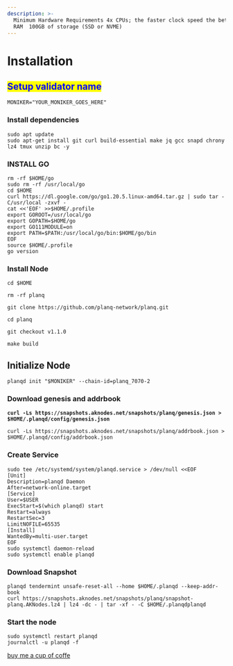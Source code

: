 ```yaml
---
description: >-
  Minimum Hardware Requirements 4x CPUs; the faster clock speed the better  8GB
  RAM  100GB of storage (SSD or NVME)
---
```


# Installation

## <mark style="color:blue;">Setup validator name</mark> <a href="#setup-validator-name" id="setup-validator-name"></a>

```
MONIKER="YOUR_MONIKER_GOES_HERE"
```

### Install dependencies <a href="#install-dependencies" id="install-dependencies"></a>

```
sudo apt update
sudo apt-get install git curl build-essential make jq gcc snapd chrony lz4 tmux unzip bc -y
```

### **INSTALL GO**

```
rm -rf $HOME/go
sudo rm -rf /usr/local/go
cd $HOME
curl https://dl.google.com/go/go1.20.5.linux-amd64.tar.gz | sudo tar -C/usr/local -zxvf -
cat <<'EOF' >>$HOME/.profile
export GOROOT=/usr/local/go
export GOPATH=$HOME/go
export GO111MODULE=on
export PATH=$PATH:/usr/local/go/bin:$HOME/go/bin
EOF
source $HOME/.profile
go version
```

### Install Node

```
cd $HOME

rm -rf planq

git clone https://github.com/planq-network/planq.git

cd planq

git checkout v1.1.0

make build

```

## **Initialize Node**

```
planqd init "$MONIKER" --chain-id=planq_7070-2
```

### Download genesis and addrbook

<pre><code><strong>curl -Ls https://snapshots.aknodes.net/snapshots/planq/genesis.json > $HOME/.planqd/config/genesis.json
</strong></code></pre>

```
curl -Ls https://snapshots.aknodes.net/snapshots/planq/addrbook.json > $HOME/.planqd/config/addrbook.json
```

### **Create Service**

```
sudo tee /etc/systemd/system/planqd.service > /dev/null <<EOF
[Unit]
Description=planqd Daemon
After=network-online.target
[Service]
User=$USER
ExecStart=$(which planqd) start
Restart=always
RestartSec=3
LimitNOFILE=65535
[Install]
WantedBy=multi-user.target
EOF
sudo systemctl daemon-reload
sudo systemctl enable planqd
```

### **Download Snapshot**

```
planqd tendermint unsafe-reset-all --home $HOME/.planqd --keep-addr-book 
curl https://snapshots.aknodes.net/snapshots/planq/snapshot-planq.AKNodes.lz4 | lz4 -dc - | tar -xf - -C $HOME/.planqdplanqd
```

### Start the node

```
sudo systemctl restart planqd
journalctl -u planqd -f
```

[buy me a cup of coffe](https://www.paypal.com/paypalme/AbdelAkridi?country.x=NL\&locale.x=en\_US)
